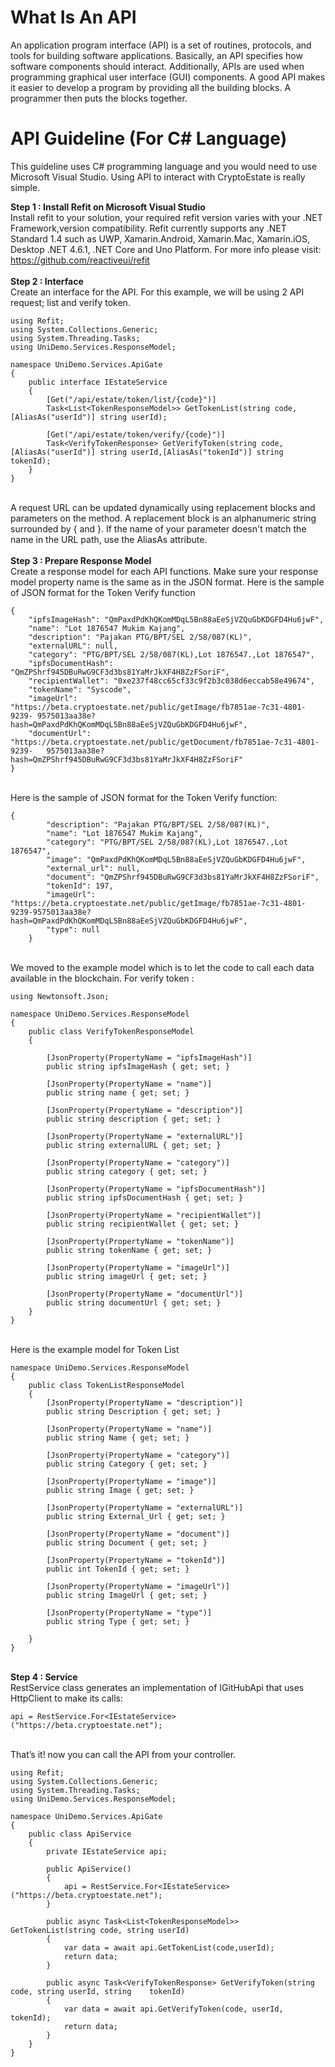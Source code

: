 # What Is An API
An application program interface (API) is a set of routines, protocols, and tools for building software applications. Basically, an API specifies how software components should interact. Additionally, APIs are used when programming graphical user interface (GUI) components. A good API makes it easier to develop a program by providing all the building blocks. A programmer then puts the blocks together.


# API Guideline (For C# Language)
This guideline uses C# programming language and you would need to use Microsoft Visual Studio. Using API to interact with CryptoEstate is really simple.

<b>Step 1 : Install Refit on Microsoft Visual Studio</b><br/>
Install refit to your solution, your required refit version varies with your .NET Framework,version compatibility. Refit currently supports any .NET Standard 1.4 such as UWP, Xamarin.Android, Xamarin.Mac, Xamarin.iOS, Desktop .NET 4.6.1, .NET Core and Uno Platform. For more info please visit: https://github.com/reactiveui/refit<br/>
<br/>
<b>Step 2 : Interface</b><br/>
Create an interface for the API. For this example, we will be using 2 API request; list and verify token.<br/>
```
using Refit;
using System.Collections.Generic;
using System.Threading.Tasks;
using UniDemo.Services.ResponseModel;

namespace UniDemo.Services.ApiGate
{
    public interface IEstateService
    {
        [Get("/api/estate/token/list/{code}")]
        Task<List<TokenResponseModel>> GetTokenList(string code,[AliasAs("userId")] string userId);

        [Get("/api/estate/token/verify/{code}")]
        Task<VerifyTokenResponse> GetVerifyToken(string code, [AliasAs("userId")] string userId,[AliasAs("tokenId")] string tokenId);
    }
}
```
<br/>A request URL can be updated dynamically using replacement blocks and parameters on the method. A replacement block is an alphanumeric string surrounded by { and }. If the name of your parameter doesn't match the name in the URL path, use the AliasAs attribute.<br/>
<br/><b>Step 3 : Prepare Response Model</b><br/>
Create a response model for each API functions. Make sure your response model property name is the same as in the JSON format. Here is the sample of JSON format for the Token Verify function<br/>
```
{
    "ipfsImageHash": "QmPaxdPdKhQKomMDqL5Bn88aEeSjVZQuGbKDGFD4Hu6jwF",
    "name": "Lot 1876547 Mukim Kajang",
    "description": "Pajakan PTG/BPT/SEL 2/58/087(KL)",
    "externalURL": null,
    "category": "PTG/BPT/SEL 2/58/087(KL),Lot 1876547.,Lot 1876547",
    "ipfsDocumentHash": "QmZPShrf945DBuRwG9CF3d3bs81YaMrJkXF4H8ZzFSoriF",
    "recipientWallet": "0xe237f48cc65cf33c9f2b3c038d6eccab58e49674",
    "tokenName": "Syscode",
    "imageUrl": "https://beta.cryptoestate.net/public/getImage/fb7851ae-7c31-4801-9239-	9575013aa38e?hash=QmPaxdPdKhQKomMDqL5Bn88aEeSjVZQuGbKDGFD4Hu6jwF",
    "documentUrl": "https://beta.cryptoestate.net/public/getDocument/fb7851ae-7c31-4801-9239-	9575013aa38e?hash=QmZPShrf945DBuRwG9CF3d3bs81YaMrJkXF4H8ZzFSoriF"
}
```
<br/>Here is the sample of JSON format for the Token Verify function: <br/>
```
{
        "description": "Pajakan PTG/BPT/SEL 2/58/087(KL)",
        "name": "Lot 1876547 Mukim Kajang",
        "category": "PTG/BPT/SEL 2/58/087(KL),Lot 1876547.,Lot 1876547",
        "image": "QmPaxdPdKhQKomMDqL5Bn88aEeSjVZQuGbKDGFD4Hu6jwF",
        "external_url": null,
        "document": "QmZPShrf945DBuRwG9CF3d3bs81YaMrJkXF4H8ZzFSoriF",
        "tokenId": 197,
        "imageUrl": "https://beta.cryptoestate.net/public/getImage/fb7851ae-7c31-4801-9239-9575013aa38e?hash=QmPaxdPdKhQKomMDqL5Bn88aEeSjVZQuGbKDGFD4Hu6jwF",
        "type": null
    }
```

<br/> We moved to the example model which is to let the code to call each data available in the blockchain. For verify token : <br/>

```
using Newtonsoft.Json;

namespace UniDemo.Services.ResponseModel
{
    public class VerifyTokenResponseModel
    {

        [JsonProperty(PropertyName = "ipfsImageHash")]
        public string ipfsImageHash { get; set; }

        [JsonProperty(PropertyName = "name")]
        public string name { get; set; }

        [JsonProperty(PropertyName = "description")]
        public string description { get; set; }

        [JsonProperty(PropertyName = "externalURL")]
        public string externalURL { get; set; }

        [JsonProperty(PropertyName = "category")]
        public string category { get; set; }

        [JsonProperty(PropertyName = "ipfsDocumentHash")]
        public string ipfsDocumentHash { get; set; }

        [JsonProperty(PropertyName = "recipientWallet")]
        public string recipientWallet { get; set; }

        [JsonProperty(PropertyName = "tokenName")]
        public string tokenName { get; set; }

        [JsonProperty(PropertyName = "imageUrl")]
        public string imageUrl { get; set; }

        [JsonProperty(PropertyName = "documentUrl")]
        public string documentUrl { get; set; }
    }
}
```
<br/> Here is the example model for Token List <br/>
```
namespace UniDemo.Services.ResponseModel
{
    public class TokenListResponseModel
    {
        [JsonProperty(PropertyName = "description")]
        public string Description { get; set; }

        [JsonProperty(PropertyName = "name")]
        public string Name { get; set; }

        [JsonProperty(PropertyName = "category")]
        public string Category { get; set; }

        [JsonProperty(PropertyName = "image")]
        public string Image { get; set; }

        [JsonProperty(PropertyName = "externalURL")]
        public string External_Url { get; set; }

        [JsonProperty(PropertyName = "document")]
        public string Document { get; set; }

        [JsonProperty(PropertyName = "tokenId")]
        public int TokenId { get; set; }

        [JsonProperty(PropertyName = "imageUrl")]
        public string ImageUrl { get; set; }

        [JsonProperty(PropertyName = "type")]
        public string Type { get; set; }

    }
}
```

<br/> <b>Step 4 : Service </b> <br/>
RestService class generates an implementation of IGitHubApi that uses HttpClient to make its calls: <br/>
```
api = RestService.For<IEstateService>("https://beta.cryptoestate.net");
```

<br/>That’s it! now you can call the API from your controller. <br/>
```
using Refit;
using System.Collections.Generic;
using System.Threading.Tasks;
using UniDemo.Services.ResponseModel;

namespace UniDemo.Services.ApiGate
{
    public class ApiService
    {
        private IEstateService api;

        public ApiService()
        {
            api = RestService.For<IEstateService>("https://beta.cryptoestate.net");
        }

        public async Task<List<TokenResponseModel>> GetTokenList(string code, string userId)
        {
            var data = await api.GetTokenList(code,userId);
            return data;
        }

        public async Task<VerifyTokenResponse> GetVerifyToken(string code, string userId, string 	tokenId)
        {
            var data = await api.GetVerifyToken(code, userId, tokenId);
            return data;
        }
    }
}
```

